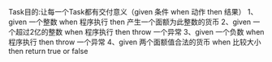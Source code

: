 Task目的:让每一个Task都有交付意义（given 条件 when 动作 then 结果）
1、given 一个整数 when 程序执行 then  产生一个面额为此整数的货币
2、given 一个超过2亿的整数 when 程序执行 then throw 一个异常
3、given 一个负数 when 程序执行 then throw 一个异常
4、given 两个面额值合法的货币 when 比较大小 then return true or false 



